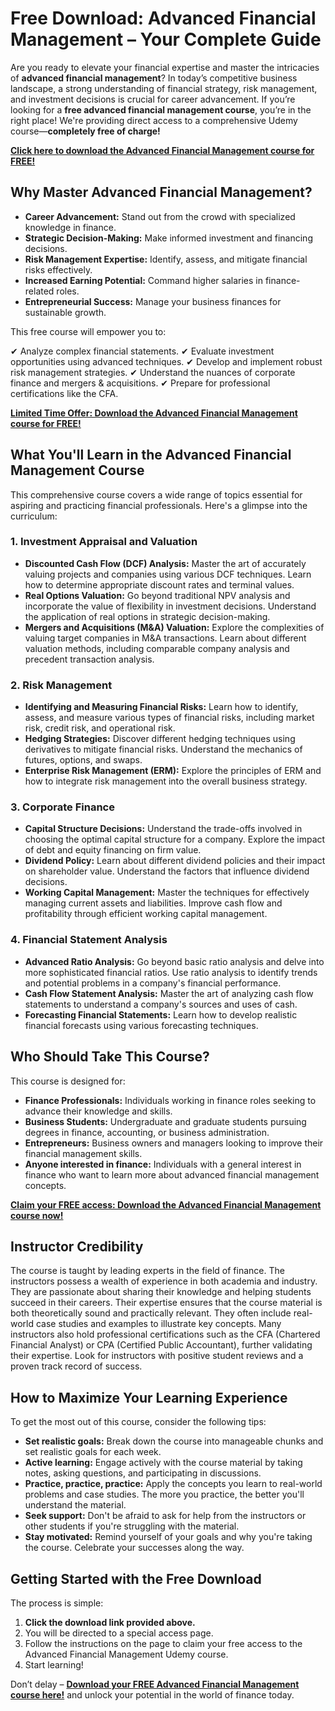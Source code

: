 # Free Download: Advanced Financial Management – Your Complete Guide

Are you ready to elevate your financial expertise and master the intricacies of **advanced financial management**? In today’s competitive business landscape, a strong understanding of financial strategy, risk management, and investment decisions is crucial for career advancement. If you’re looking for a **free advanced financial management course**, you’re in the right place! We're providing direct access to a comprehensive Udemy course—**completely free of charge!**

[**Click here to download the Advanced Financial Management course for FREE!**](https://udemywork.com/advanced-financial-management)

## Why Master Advanced Financial Management?

*   **Career Advancement:** Stand out from the crowd with specialized knowledge in finance.
*   **Strategic Decision-Making:** Make informed investment and financing decisions.
*   **Risk Management Expertise:** Identify, assess, and mitigate financial risks effectively.
*   **Increased Earning Potential:** Command higher salaries in finance-related roles.
*   **Entrepreneurial Success:** Manage your business finances for sustainable growth.

This free course will empower you to:

✔  Analyze complex financial statements.
✔  Evaluate investment opportunities using advanced techniques.
✔  Develop and implement robust risk management strategies.
✔  Understand the nuances of corporate finance and mergers & acquisitions.
✔  Prepare for professional certifications like the CFA.

[**Limited Time Offer: Download the Advanced Financial Management course for FREE!**](https://udemywork.com/advanced-financial-management)

## What You'll Learn in the Advanced Financial Management Course

This comprehensive course covers a wide range of topics essential for aspiring and practicing financial professionals. Here's a glimpse into the curriculum:

### 1. Investment Appraisal and Valuation

*   **Discounted Cash Flow (DCF) Analysis:** Master the art of accurately valuing projects and companies using various DCF techniques. Learn how to determine appropriate discount rates and terminal values.
*   **Real Options Valuation:** Go beyond traditional NPV analysis and incorporate the value of flexibility in investment decisions. Understand the application of real options in strategic decision-making.
*   **Mergers and Acquisitions (M&A) Valuation:** Explore the complexities of valuing target companies in M&A transactions. Learn about different valuation methods, including comparable company analysis and precedent transaction analysis.

### 2. Risk Management

*   **Identifying and Measuring Financial Risks:** Learn how to identify, assess, and measure various types of financial risks, including market risk, credit risk, and operational risk.
*   **Hedging Strategies:** Discover different hedging techniques using derivatives to mitigate financial risks. Understand the mechanics of futures, options, and swaps.
*   **Enterprise Risk Management (ERM):** Explore the principles of ERM and how to integrate risk management into the overall business strategy.

### 3. Corporate Finance

*   **Capital Structure Decisions:** Understand the trade-offs involved in choosing the optimal capital structure for a company. Explore the impact of debt and equity financing on firm value.
*   **Dividend Policy:** Learn about different dividend policies and their impact on shareholder value. Understand the factors that influence dividend decisions.
*   **Working Capital Management:** Master the techniques for effectively managing current assets and liabilities. Improve cash flow and profitability through efficient working capital management.

### 4. Financial Statement Analysis

*   **Advanced Ratio Analysis:** Go beyond basic ratio analysis and delve into more sophisticated financial ratios. Use ratio analysis to identify trends and potential problems in a company's financial performance.
*   **Cash Flow Statement Analysis:** Master the art of analyzing cash flow statements to understand a company's sources and uses of cash.
*   **Forecasting Financial Statements:** Learn how to develop realistic financial forecasts using various forecasting techniques.

## Who Should Take This Course?

This course is designed for:

*   **Finance Professionals:** Individuals working in finance roles seeking to advance their knowledge and skills.
*   **Business Students:** Undergraduate and graduate students pursuing degrees in finance, accounting, or business administration.
*   **Entrepreneurs:** Business owners and managers looking to improve their financial management skills.
*   **Anyone interested in finance:** Individuals with a general interest in finance who want to learn more about advanced financial management concepts.

[**Claim your FREE access: Download the Advanced Financial Management course now!**](https://udemywork.com/advanced-financial-management)

## Instructor Credibility

The course is taught by leading experts in the field of finance. The instructors possess a wealth of experience in both academia and industry. They are passionate about sharing their knowledge and helping students succeed in their careers. Their expertise ensures that the course material is both theoretically sound and practically relevant. They often include real-world case studies and examples to illustrate key concepts. Many instructors also hold professional certifications such as the CFA (Chartered Financial Analyst) or CPA (Certified Public Accountant), further validating their expertise. Look for instructors with positive student reviews and a proven track record of success.

## How to Maximize Your Learning Experience

To get the most out of this course, consider the following tips:

*   **Set realistic goals:** Break down the course into manageable chunks and set realistic goals for each week.
*   **Active learning:** Engage actively with the course material by taking notes, asking questions, and participating in discussions.
*   **Practice, practice, practice:** Apply the concepts you learn to real-world problems and case studies. The more you practice, the better you'll understand the material.
*   **Seek support:** Don't be afraid to ask for help from the instructors or other students if you're struggling with the material.
*   **Stay motivated:** Remind yourself of your goals and why you're taking the course. Celebrate your successes along the way.

## Getting Started with the Free Download

The process is simple:

1.  **Click the download link provided above.**
2.  You will be directed to a special access page.
3.  Follow the instructions on the page to claim your free access to the Advanced Financial Management Udemy course.
4.  Start learning!

Don’t delay – **[Download your FREE Advanced Financial Management course here!](https://udemywork.com/advanced-financial-management)** and unlock your potential in the world of finance today.
